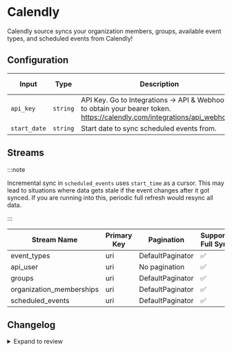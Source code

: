 # Calendly

Calendly source syncs your organization members, groups, available event types, and scheduled events from Calendly!

## Configuration

| Input        | Type     | Description                                                                                                                  | Default Value |
| ------------ | -------- | ---------------------------------------------------------------------------------------------------------------------------- | ------------- |
| `api_key`    | `string` | API Key. Go to Integrations → API &amp; Webhooks to obtain your bearer token. https://calendly.com/integrations/api_webhooks |               |
| `start_date` | `string` | Start date to sync scheduled events from.                                                                                    |               |

## Streams

:::note

Incremental sync in `scheduled_events` uses `start_time` as a cursor. This may lead to situations where data gets stale if the event changes after it got synced. If you are running into this, periodic full refresh would resync all data.

:::

| Stream Name              | Primary Key | Pagination       | Supports Full Sync | Supports Incremental |
| ------------------------ | ----------- | ---------------- | ------------------ | -------------------- |
| event_types              | uri         | DefaultPaginator | ✅                 | ✅                   |
| api_user                 | uri         | No pagination    | ✅                 | ❌                   |
| groups                   | uri         | DefaultPaginator | ✅                 | ❌                   |
| organization_memberships | uri         | DefaultPaginator | ✅                 | ❌                   |
| scheduled_events         | uri         | DefaultPaginator | ✅                 | ✅                   |

## Changelog

<details>
  <summary>Expand to review</summary>

| Version | Date       | Pull Request                                             | Subject                                                                                                                                                                |
| ------- | ---------- | -------------------------------------------------------- | ---------------------------------------------------------------------------------------------------------------------------------------------------------------------- |
| 0.1.17 | 2025-07-12 | [63040](https://github.com/airbytehq/airbyte/pull/63040) | Update dependencies |
| 0.1.16 | 2025-06-28 | [62148](https://github.com/airbytehq/airbyte/pull/62148) | Update dependencies |
| 0.1.15 | 2025-06-21 | [61888](https://github.com/airbytehq/airbyte/pull/61888) | Update dependencies |
| 0.1.14 | 2025-05-28 | [60946](https://github.com/airbytehq/airbyte/pull/60946) | update scheduled events to ingest future events |
| 0.1.13 | 2025-05-24 | [60689](https://github.com/airbytehq/airbyte/pull/60689) | Update dependencies |
| 0.1.12 | 2025-05-10 | [59878](https://github.com/airbytehq/airbyte/pull/59878) | Update dependencies |
| 0.1.11 | 2025-05-03 | [59314](https://github.com/airbytehq/airbyte/pull/59314) | Update dependencies |
| 0.1.10 | 2025-04-26 | [58702](https://github.com/airbytehq/airbyte/pull/58702) | Update dependencies |
| 0.1.9 | 2025-04-19 | [58247](https://github.com/airbytehq/airbyte/pull/58247) | Update dependencies |
| 0.1.8 | 2025-04-12 | [57661](https://github.com/airbytehq/airbyte/pull/57661) | Update dependencies |
| 0.1.7 | 2025-04-05 | [57123](https://github.com/airbytehq/airbyte/pull/57123) | Update dependencies |
| 0.1.6 | 2025-03-29 | [56618](https://github.com/airbytehq/airbyte/pull/56618) | Update dependencies |
| 0.1.5 | 2025-03-22 | [56087](https://github.com/airbytehq/airbyte/pull/56087) | Update dependencies |
| 0.1.4 | 2025-03-08 | [55375](https://github.com/airbytehq/airbyte/pull/55375) | Update dependencies |
| 0.1.3 | 2025-03-01 | [54839](https://github.com/airbytehq/airbyte/pull/54839) | Update dependencies |
| 0.1.2 | 2025-02-22 | [54274](https://github.com/airbytehq/airbyte/pull/54274) | Update dependencies |
| 0.1.1 | 2025-02-15 | [51240](https://github.com/airbytehq/airbyte/pull/51240) | Update dependencies |
| 0.1.0 | 2025-02-12 | [52566](https://github.com/airbytehq/airbyte/pull/52566) | Add stream organization members, groups, available event types, and scheduled events. |
| 0.0.8 | 2024-12-28 | [50462](https://github.com/airbytehq/airbyte/pull/50462) | Update dependencies |
| 0.0.7 | 2024-12-21 | [50152](https://github.com/airbytehq/airbyte/pull/50152) | Update dependencies |
| 0.0.6 | 2024-12-14 | [49551](https://github.com/airbytehq/airbyte/pull/49551) | Update dependencies |
| 0.0.5 | 2024-12-12 | [49275](https://github.com/airbytehq/airbyte/pull/49275) | Update dependencies |
| 0.0.4 | 2024-12-11 | [49022](https://github.com/airbytehq/airbyte/pull/49022) | Starting with this version, the Docker image is now rootless. Please note that this and future versions will not be compatible with Airbyte versions earlier than 0.64 |
| 0.0.3 | 2024-11-04 | [48279](https://github.com/airbytehq/airbyte/pull/48279) | Update dependencies |
| 0.0.2 | 2024-10-28 | [47568](https://github.com/airbytehq/airbyte/pull/47568) | Update dependencies |
| 0.0.1   | 2024-09-01 |                                                          | Initial release by [@natikgadzhi](https://github.com/natikgadzhi) via Connector Builder                                                                                |

</details>
